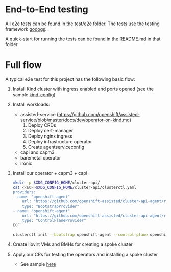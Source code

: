 # End-to-End testing

All e2e tests can be found in the test/e2e folder. The tests use the testing framework [godogs](https://github.com/cucumber/godog).

A quick-start for running the tests can be found in the [README.md](../../test/e2e/README.md) in that folder.

# Full flow

A typical e2e test for this project has the following basic flow:

1. Install Kind cluster with ingress enabled and ports opened (see the sample [kind-config](../../hack/artifacts/kind-config.yaml))
2. Install workloads:
    - assisted-service (https://github.com/openshift/assisted-service/blob/master/docs/dev/operator-on-kind.md)
      1. Deploy CRDs
      2. Deploy cert-manager
      3. Deploy nginx ingress
      4. Deploy infrastructure operator
      5. Create agentserviceconfig 
    - capi and capm3
    - baremetal operator
    - ironic

3. Install our operator + capm3 + capi
    ````sh
    mkdir -p $XDG_CONFIG_HOME/cluster-api/
    cat <<EOF>$XDG_CONFIG_HOME/cluster-api/clusterctl.yaml
    providers:
    - name: "openshift-agent"
        url: "https://github.com/openshift-assisted/cluster-api-agent/releases/latest/download/bootstrap-components.yaml"
        type: "BootstrapProvider"
    - name: "openshift-agent"
        url: "https://github.com/openshift-assisted/cluster-api-agent/releases/latest/download/controlplane-components.yaml"
        type: "ControlPlaneProvider"
    EOF
    ````
    ````sh
    clusterctl init --bootstrap openshift-agent --control-plane openshift-agent -i  metal3:v1.7.0 --config $XDG_CONFIG_HOME/cluster-api/clusterctl.yaml
    ````
    
4. Create libvirt VMs and BMHs for creating a spoke cluster
5. Apply our CRs for testing the operators and installing a spoke cluster
    - See sample [here](../../hack/deploy/artifacts/)

